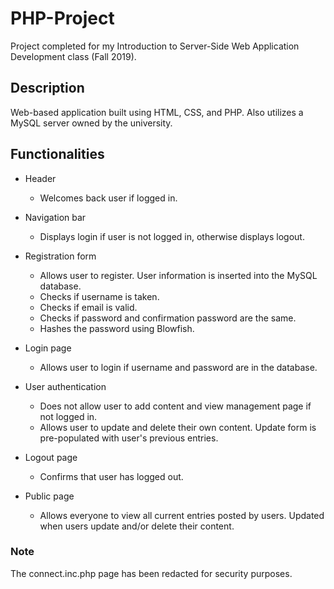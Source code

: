 # PHP-Project

Project completed for my Introduction to Server-Side Web Application Development class (Fall 2019). 

## Description

Web-based application built using HTML, CSS, and PHP. Also utilizes a MySQL server owned by the university.  

## Functionalities

* Header
  * Welcomes back user if logged in. 
* Navigation bar
  * Displays login if user is not logged in, otherwise displays logout.
* Registration form
  * Allows user to register. User information is inserted into the MySQL database.
  * Checks if username is taken.
  * Checks if email is valid.
  * Checks if password and confirmation password are the same.
  * Hashes the password using Blowfish.
  
* Login page
  * Allows user to login if username and password are in the database. 

* User authentication 
  * Does not allow user to add content and view management page if not logged in.
  * Allows user to update and delete their own content. Update form is pre-populated with user's previous entries.
  
 * Logout page
   * Confirms that user has logged out.
   
* Public page
  * Allows everyone to view all current entries posted by users. Updated when users update and/or delete their content.

### Note

The connect.inc.php page has been redacted for security purposes. 
